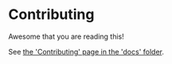 # Contributing

Awesome that you are reading this!

See [the 'Contributing' page in the 'docs' folder](docs/contributing.md).
